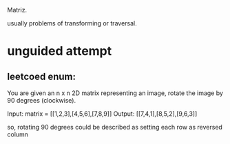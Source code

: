Matriz.

usually problems of transforming or traversal.

# unguided attempt

## leetcoed enum:
You are given an n x n 2D matrix representing an image, rotate the image by 90 degrees (clockwise).

Input: matrix = [[1,2,3],[4,5,6],[7,8,9]]
Output: [[7,4,1],[8,5,2],[9,6,3]]

so, rotating 90 degrees could be described as setting each row as reversed column
